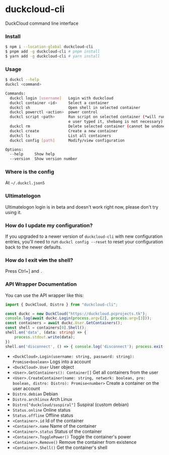 # duckcloud-cli
DuckCloud command line interface
### Install
```sh
$ npm i --location-global duckcloud-cli
$ pnpm add -g duckcloud-cli # pnpm install
$ yarn add -g duckcloud-cli # yarn install
```
### Usage
```sh
$ duckcl --help
duckcl <command>

Commands:
  duckcl login [username]   Login with duckcloud
  duckcl container <id>     Select a container
  duckcl sh                 Open shell in selected container
  duckcl powerctl <action>  power control
  duckcl script <path>      Run script on selected container (*will run as if th
                            e user typed it, shebang is not necessary)
  duckcl rm                 Delete selected container (cannot be undone)
  duckcl create             Create a new container
  duckcl ls                 List all containers
  duckcl config [path]      Modify/view configuration

Options:
  --help     Show help                                                 [boolean]
  --version  Show version number                                       [boolean]

```
### Where is the config
At `~/.duckcl.json5`
### Ultimatelogon
Ultimatelogon login is in beta and doesn't work right now, please don't try using it.
### How do I update my configuration?
If you upgraded to a newer version of `duckcloud-cli` with new configuration entries,
you'll need to run `duckcl config --reset` to reset your configuration back to
the newer defaults.
### How do I exit ~~vim~~ the shell?
Press Ctrl+] and `.`
### API Wrapper Documentation
You can use the API wrapper like this:
```ts
import { DuckCloud, Distro } from "duckcloud-cli";

const duckc = new DuckCloud("https://duckcloud.pcprojects.tk");
console.log(await duckc.Login(process.argv[2], process.argv[3]));
const containers = await duckc.User.GetContainers();
const shell = containers[0].Shell();
shell.on('data', (data: string) => {
	process.stdout.write(data);
})
shell.on('disconnect', () => { console.log('disconnect'); process.exit(0) });
```
- `<DuckCloud>.Login(username: string, password: string): Promise<boolean>` Logs into a account
- `<DuckCloud>.User` User object
- `<User>.GetContainers(): Container[]` Get all containers from the user
- `<User>.CreateContainer(name: string, network: boolean, pro: boolean, distro: Distro): Promise<number>` Create a container on the user account
- `Distro.debian` Debian
- `Distro.archlinux` Arch Linux
- `Distro["duckcloud/suspiral"]` Suspiral (custom debian)
- `Status.online` Online status
- `Status.offline` Offline status
- `<Container>.id` Id of the container
- `<Container>.name` Name of the container
- `<Container>.status` Status of the container
- `<Container>.TogglePower()` Toggle the container's power
- `<Container>.Remove()` Remove the container from existence
- `<Container>.Shell()` Get the container's shell



